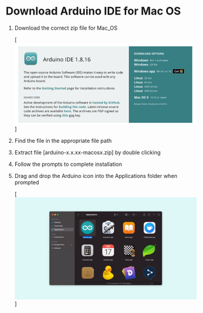 # Download Arduino IDE for Mac OS
1. Download the correct zip file for Mac_OS

    [![title](Images/Download_OS_IDE.png)]

2. Find the file in the appropriate file path
3. Extract file [arduino-x.x.xx-macosx.zip] by double clicking
4. Follow the prompts to complete installation
5. Drag and drop the Arduino icon into the Applications folder when prompted

    [![title](Images/Application-Folder-MacOS.png)]
